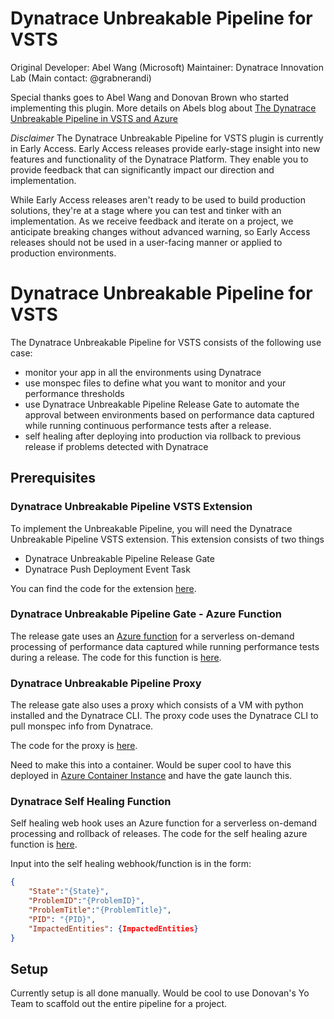 # Dynatrace Unbreakable Pipeline for VSTS

Original Developer: Abel Wang (Microsoft)
Maintainer: Dynatrace Innovation Lab (Main contact: @grabnerandi)

Special thanks goes to Abel Wang and Donovan Brown who started implementing this plugin. More details on Abels blog about [The Dynatrace Unbreakable Pipeline in VSTS and Azure](https://abelsquidhead.com/index.php/2018/08/03/the-dynatrace-unbreakable-pipeline-in-vsts-and-azure-bam/)

*Disclaimer*
The Dynatrace Unbreakable Pipeline for VSTS plugin is currently in Early Access.
Early Access releases provide early-stage insight into new features and functionality of the Dynatrace Platform. They enable you to provide feedback that can significantly impact our direction and implementation.

While Early Access releases aren't ready to be used to build production solutions, they're at a stage where you can test and tinker with an implementation. As we receive feedback and iterate on a project, we anticipate breaking changes without advanced warning, so Early Access releases should not be used in a user-facing manner or applied to production environments.

# Dynatrace Unbreakable Pipeline for VSTS

The Dynatrace Unbreakable Pipeline for VSTS consists of the following use case:

- monitor your app in all the environments using Dynatrace
- use monspec files to define what you want to monitor and your performance thresholds
- use Dynatrace Unbreakable Pipeline Release Gate to automate the approval between environments based on performance data captured while running continuous performance tests after a release.
- self healing after deploying into production via rollback to previous release if problems detected with Dynatrace

## Prerequisites

### Dynatrace Unbreakable Pipeline VSTS Extension
To implement the Unbreakable Pipeline, you will need the Dynatrace Unbreakable Pipeline VSTS extension. This extension consists of two things

- Dynatrace Unbreakable Pipeline Release Gate
- Dynatrace Push Deployment Event Task

You can find the code for the extension [here](https://github.com/dynatrace-innovationlab/unbreakable-pipeline-vsts/tree/master/UnbreakablePipelineVSTSExtension).

### Dynatrace Unbreakable Pipeline Gate - Azure Function

The release gate uses an [Azure function](https://azure.microsoft.com/en-us/services/functions/) for a serverless on-demand processing of performance data captured while running performance tests during a release. The code for this function is [here](https://github.com/dynatrace-innovationlab/unbreakable-pipeline-vsts/tree/master/UnbreakablePipelineGate/DynatraceUnbreakablePipelineFunction).

### Dynatrace Unbreakable Pipeline Proxy

The release gate also uses a proxy which consists of a VM with python installed and the Dynatrace CLI. The proxy code uses the Dynatrace CLI to pull monspec info from Dynatrace.

The code for the proxy is [here](https://github.com/dynatrace-innovationlab/unbreakable-pipeline-vsts/tree/master/UnbreakablePipelineProxy).

Need to make this into a container. Would be super cool to have this deployed in [Azure Container Instance](https://azure.microsoft.com/en-us/services/container-instances/) and have the gate launch this.

### Dynatrace Self Healing Function

Self healing web hook uses an Azure function for a serverless on-demand processing and rollback of releases. The code for the self healing azure function is [here](https://github.com/dynatrace-innovationlab/unbreakable-pipeline-vsts/tree/master/UnbreakablePipelineGate
).

Input into the self healing webhook/function is in the form:

```json
{
    "State":"{State}",
    "ProblemID":"{ProblemID}",
    "ProblemTitle":"{ProblemTitle}",
    "PID": "{PID}",
    "ImpactedEntities": {ImpactedEntities}
}
```


## Setup
Currently setup is all done manually. Would be cool to use Donovan's Yo Team to scaffold out the entire pipeline for a project.
